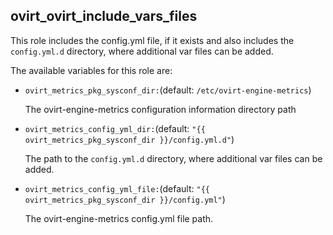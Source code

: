 ## ovirt_ovirt_include_vars_files

This role includes the config.yml file, if it exists and
also includes the `config.yml.d` directory,
where additional var files can be added.

The available variables for this role are:
- `ovirt_metrics_pkg_sysconf_dir:`(default: `/etc/ovirt-engine-metrics`)

  The ovirt-engine-metrics configuration information directory path

- `ovirt_metrics_config_yml_dir:`(default: `"{{ ovirt_metrics_pkg_sysconf_dir }}/config.yml.d"`)

  The path to the `config.yml.d` directory, where additional var files can be added.

- `ovirt_metrics_config_yml_file:`(default: `"{{ ovirt_metrics_pkg_sysconf_dir }}/config.yml"`)

  The ovirt-engine-metrics config.yml file path.
